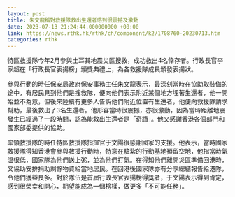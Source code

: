 ```yaml
---
layout: post
title: 朱文龍稱對救援隊救出生還者感到很震撼及激動
date: 2023-07-13 21:24:44.000000000 +08:00
link: https://news.rthk.hk/rthk/ch/component/k2/1708760-20230713.htm
categories: rthk
---
```


特區救援隊今年2月參與土耳其地震災區搜救，成功救出4名倖存者。行政長官李家超在「行政長官表揚榜」頒獎典禮上，為各救援隊成員頒發表揚狀。

參與行動的時任保安局政府保安事務主任朱文龍表示，最深刻當時在協助取裝備的途中，有居民見到他們是搜救隊，便向他們表示附近某個地方埋著生還者，他一開始並不為意，但後來陸續有更多人告訴他們附近位置有生還者，他便向救援隊請求幫助，最後救出了3名生還者。他形容當時很震撼，亦很激動，因為當時距離地震發生已經過了一段時間，認為能救出生還者是「奇蹟」。他又感謝香港各個部門和國家部委提供的協助。

率領救援隊的時任特區救援隊指揮官于文陽很感謝國家的支援。他表示，當時國家救援隊得知香港會參與救援行動時，特意在駐紮的行動基地預留空地，他指當時氣溫很低，國家隊為他們送上粥，並為他們打氣。在得知他們離開災區準備回港時，又協助安排捐助剩餘物資給當地居民。在回港後國家隊亦有分享總結報告給港隊，令他們獲益良多。對於隊伍是首屆行政長官表揚榜得獎者，于文陽表示得到肯定，感到很榮幸和開心，期望能成為一個榜樣，做更多「不可能任務」。
